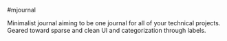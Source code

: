 #mjournal

Minimalist journal aiming to be one journal for all of your technical projects. Geared toward sparse and clean UI and categorization through labels.